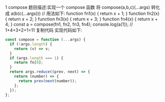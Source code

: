 1 compose
题目描述:实现一个 compose 函数 将 compose(a,b,c)(...args) 转化成 a(b(c(...args)))
// 用法如下:
function fn1(x) {
return x + 1;
}
function fn2(x) {
return x + 2;
}
function fn3(x) {
return x + 3;
}
function fn4(x) {
return x + 4;
}
const a = compose(fn1, fn2, fn3, fn4);
console.log(a(1)); // 1+4+3+2+1=11
复制代码
实现代码如下:

```javascript
const compose = function (...args) {
  if (!args.length) {
    return (v) => v;
  }
  if (args.length === 1) {
    return fn[0];
  }
  return args.reduce((prev, next) => {
    return (number) => {
      return prev(next(number));
    };
  });
};
```
